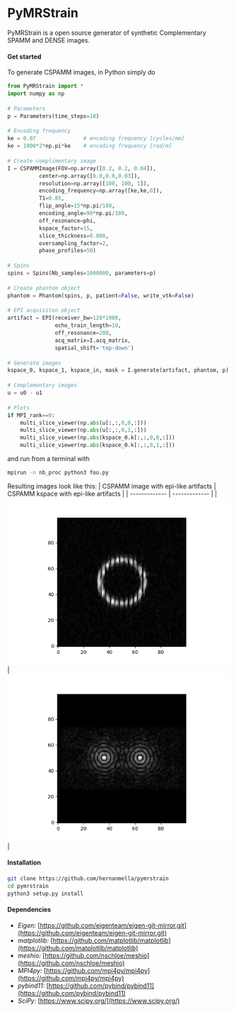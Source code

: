 # PyMRStrain

PyMRStrain is a open source generator of synthetic Complementary SPAMM and DENSE images.

#### Get started
To generate CSPAMM images, in Python simply do
```python
from PyMRStrain import *
import numpy as np

# Parameters
p = Parameters(time_steps=18)

# Encoding frequency
ke = 0.07               # encoding frequency [cycles/mm]
ke = 1000*2*np.pi*ke    # encoding frequency [rad/m]

# Create complimentary image
I = CSPAMMImage(FOV=np.array([0.2, 0.2, 0.04]),
          center=np.array([0.0,0.0,0.03]),
          resolution=np.array([100, 100, 1]),
          encoding_frequency=np.array([ke,ke,0]),
          T1=0.85,
          flip_angle=15*np.pi/180,
          encoding_angle=90*np.pi/180,
          off_resonance=phi,
          kspace_factor=15,
          slice_thickness=0.008,
          oversampling_factor=2,
          phase_profiles=50)

# Spins
spins = Spins(Nb_samples=1000000, parameters=p)

# Create phantom object
phantom = Phantom(spins, p, patient=False, write_vtk=False)

# EPI acquisiton object
artifact = EPI(receiver_bw=128*1000,
               echo_train_length=10,
               off_resonance=200,
               acq_matrix=I.acq_matrix,
               spatial_shift='top-down')

# Generate images
kspace_0, kspace_1, kspace_in, mask = I.generate(artifact, phantom, p)

# Complementary images
u = u0 - u1

# Plots
if MPI_rank==0:
    multi_slice_viewer(np.abs(u[:,:,0,0,:]))
    multi_slice_viewer(np.abs(u[:,:,0,1,:]))
    multi_slice_viewer(np.abs(kspace_0.k[:,:,0,0,:]))
    multi_slice_viewer(np.abs(kspace_0.k[:,:,0,1,:]))
```

and run from a terminal with
```bash
mpirun -n nb_proc python3 foo.py
```
Resulting images look like this:
| CSPAMM image with epi-like artifacts  | CSPAMM kspace with epi-like artifacts |
| ------------- | ------------- |
| ![CSPAMM image](/screenshots/Figure_1.png "CSPAMM image with epi-like artifacts")  | ![CSPAMM image](/screenshots/Figure_2.png "CSPAMM image with epi-like artifacts")  |

#### Installation
```bash
git clone https://github.com/hernanmella/pymrstrain
cd pymrstrain
python3 setup.py install
```

#### Dependencies
- *Eigen:* [https://github.com/eigenteam/eigen-git-mirror.git](https://github.com/eigenteam/eigen-git-mirror.git)
- *matplotlib:* [https://github.com/matplotlib/matplotlib](https://github.com/matplotlib/matplotlib)
- *meshio:* [https://github.com/nschloe/meshio](https://github.com/nschloe/meshio)
- *MPI4py:* [https://github.com/mpi4py/mpi4py](https://github.com/mpi4py/mpi4py)
- *pybind11:* [https://github.com/pybind/pybind11](https://github.com/pybind/pybind11)
- *SciPy:* [https://www.scipy.org/](https://www.scipy.org/)